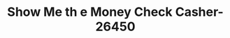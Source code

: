 ---
f_zip-code: 64429
f_state-code: MO
title: Show Me th e Money Check Casher-26450
f_phone: 816-632-5593
f_city-only: Cameron
f_address: 408 N Walnut Street Cameron
f_location-unique-id: '26450'
slug: show-me-th-e-money-check-casher-26450
updated-on: '2024-05-30T13:46:58.046Z'
created-on: '2024-05-30T13:36:59.803Z'
published-on: '2024-05-30T13:54:32.469Z'
f_city-state: cms/city/cameron-mo.md
f_company: cms/company/show-me-th-e-money-check-casher.md
f_state: cms/state/missouri.md
layout: '[payday-loan].html'
tags: payday-loan
---